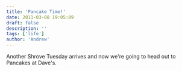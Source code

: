 ```yaml
---
title: 'Pancake Time!'
date: 2011-03-08 19:05:09
draft: false
description: ''
tags: ['life']
author: 'Andrew'
---
```


Another Shrove Tuesday arrives and now we're going to head out to Pancakes at Dave's.
